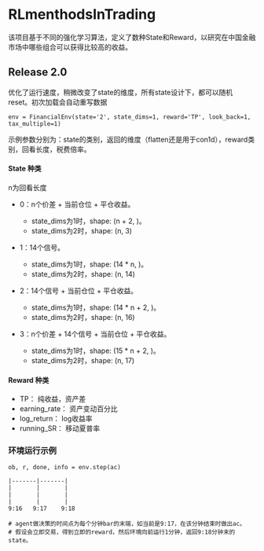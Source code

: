 # RLmenthodsInTrading
该项目基于不同的强化学习算法，定义了数种State和Reward，以研究在中国金融市场中哪些组合可以获得比较高的收益。

## Release 2.0
优化了运行速度，稍微改变了state的维度，所有state设计下，都可以随机reset。初次加载会自动重写数据
```angular2html
env = FinancialEnv(state='2', state_dims=1, reward='TP', look_back=1, tax_multiple=1)
```
示例参数分别为：state的类别，返回的维度（flatten还是用于con1d），reward类别，回看长度，税费倍率。
#### State 种类
n为回看长度
* 0：n个价差 + 当前仓位 + 平仓收益。
    * state_dims为1时，shape: (n + 2, )。
    * state_dims为2时，shape: (n, 3)

* 1：14个信号。
    * state_dims为1时，shape: (14 * n, )。
    * state_dims为2时，shape: (n, 14)

* 2：14个信号 + 当前仓位 + 平仓收益。
    * state_dims为1时，shape: (14 * n + 2, )。
    * state_dims为2时，shape: (n, 16)

* 3：n个价差 + 14个信号 + 当前仓位 + 平仓收益。
    * state_dims为1时，shape: (15 * n + 2, )。
    * state_dims为2时，shape: (n, 17)
#### Reward 种类
* TP：           纯收益，资产差
* earning_rate： 资产变动百分比
* log_return：   log收益率
* running_SR：   移动夏普率


### 环境运行示例
```angular2html
ob, r, done, info = env.step(ac)

|-------|-------|
|       |       |
|       |       |
|       |       |
9:16   9:17    9:18

# agent做决策的时间点为每个分钟bar的末端，如当前是9:17，在该分钟结束时做出ac。
# 假设会立即交易，得到立即的reward，然后环境向前运行1分钟，返回9:18分钟末的state。
```